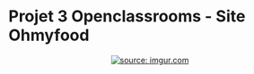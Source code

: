 # Projet 3 Openclassrooms - Site Ohmyfood


<div align="center"> 
  <a href="https://imgur.com/D7eE9Kh"><img src="https://i.imgur.com/D7eE9Kh.png" title="source: imgur.com" /></a>
</div>
